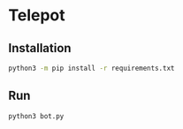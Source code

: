 # Telepot
## Installation
```sh
python3 -m pip install -r requirements.txt
```
## Run
```sh
python3 bot.py
```